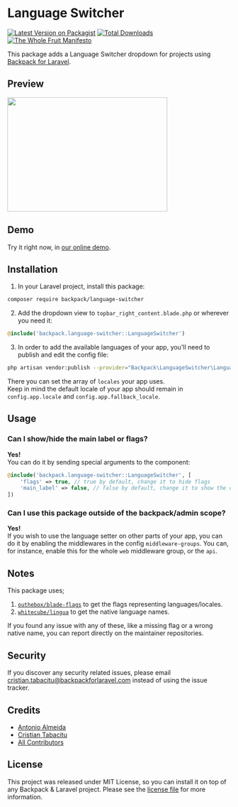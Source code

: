 # Language Switcher

[![Latest Version on Packagist][ico-version]][link-packagist]
[![Total Downloads][ico-downloads]][link-downloads]
[![The Whole Fruit Manifesto](https://img.shields.io/badge/writing%20standard-the%20whole%20fruit-brightgreen)](https://github.com/the-whole-fruit/manifesto)


This package adds a Language Switcher dropdown for projects using [Backpack for Laravel](https://backpackforlaravel.com/).

## Preview

<img src="https://github.com/Laravel-Backpack/activity-log/assets/1838187/abdb196f-1d41-4b14-9dc5-2ac7c64cc84d" width="361" height="257" />

## Demo

Try it right now, in [our online demo](https://demo.backpackforlaravel.com/admin/).

## Installation

1) In your Laravel project, install this package:

```bash
composer require backpack/language-switcher
```

2) Add the dropdown view to `topbar_right_content.blade.php` or wherever you need it:

```php
@include('backpack.language-switcher::LanguageSwitcher')
```

3) In order to add the available languages of your app, you'll need to publish and edit the config file:

```bash
php artisan vendor:publish --provider="Backpack\LanguageSwitcher\LanguageSwitcherServiceProvider" --tag=config
```

There you can set the array of `locales` your app uses.  
Keep in mind the default locale of your app should remain in `config.app.locale` and `config.app.fallback_locale`.

## Usage

### Can I show/hide the main label or flags?
**Yes!**  
You can do it by sending special arguments to the component:

```php
@include('backpack.language-switcher::LanguageSwitcher', [
    'flags' => true, // true by default, change it to hide flags
    'main_label' => false, // false by default, change it to show the current locale label
])
```

### Can I use this package outside of the backpack/admin scope?
**Yes!**  
If you wish to use the language setter on other parts of your app, you can do it by enabling the middlewares in the config `middleware-groups`.
You can, for instance, enable this for the whole `web` middleware group, or the `api`.


## Notes

This package uses;
1) [`outhebox/blade-flags`](https://github.com/MohmmedAshraf/blade-flags) to get the flags representing languages/locales.
2) [`whitecube/lingua`](https://github.com/whitecube/lingua) to get the native language names.

If you found any issue with any of these, like a missing flag or a wrong native name, you can report directly on the maintainer repositories.


## Security

If you discover any security related issues, please email cristian.tabacitu@backpackforlaravel.com instead of using the issue tracker.

## Credits

- [Antonio Almeida](https://github.com/promatik)
- [Cristian Tabacitu](https://github.com/tabacitu)
- [All Contributors][link-contributors]

## License

This project was released under MIT License, so you can install it on top of any Backpack & Laravel project. Please see the [license file](license.md) for more information.

[ico-version]: https://img.shields.io/packagist/v/backpack/language-switcher.svg?style=flat-square
[ico-downloads]: https://img.shields.io/packagist/dt/backpack/language-switcher.svg?style=flat-square

[link-packagist]: https://packagist.org/packages/backpack/language-switcher
[link-downloads]: https://packagist.org/packages/backpack/language-switcher
[link-author]: https://github.com/backpack
[link-contributors]: ../../contributors
